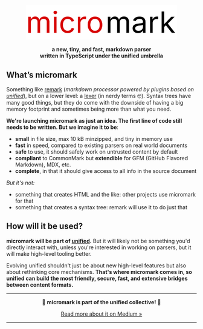 <p align="center">
  <img src="micromark-logo.svg" alt="Prompts" width="400" />
</p>

<p align="center">
  <b>a new, tiny, and fast, markdown parser <br> written in TypeScript under the unified umbrella</br></b>
</p>


## What’s micromark
Something like [remark](https://github.com/remarkjs/remark) (*markdown processor powered by plugins based on [unified][unified]*), but on a lower level: a [lexer](https://en.wikipedia.org/wiki/Lexical_analysis) (in nerdy terms 🤓). Syntax trees have many good things, but they do come with the downside of having a big memory footprint and sometimes being more than what you need.

**We're launching micromark as just an idea. The first line of code still needs to be written. But we imagine it to be**:

*    **small** in file size, max 10 kB minzipped, and tiny in memory use
*    **fast** in speed, compared to existing parsers on real world documents
*    **safe** to use, it should safely work on untrusted content by default
*    **compliant** to CommonMark but **extendible** for GFM (GitHub Flavored Markdown), MDX, etc.
*    **complete**, in that it should give access to all info in the source document

*But it's not:*

*    something that creates HTML and the like: other projects use micromark for that
*    something that creates a syntax tree: remark will use it to do just that

## How will it be used?
**micromark will be part of [unified][unified].** But it will likely not be something you'd directly interact with, unless you're interested in working on parsers, but it will make high-level tooling better.

Evolving unified shouldn't just be about new high-level features but also about rethinking core mechanisms. **That's where micromark comes in, so unified can build the most friendly, secure, fast, and extensive bridges between content formats.**


***

<p align="center">🎉 <strong>micromark is part of the unified collective!</strong> 🎉</p>
<p align="center"><a href="https://medium.com/unifiedjs/collectively-evolving-through-crowdsourcing-22c359ea95cc">Read more about it on Medium »</a></p>

***

[unified]: https://github.com/unifiedjs/unified

[collective]: https://opencollective.com/unified

[medium]: https://medium.com/unifiedjs/collectively-evolving-through-crowdsourcing-22c359ea95cc
